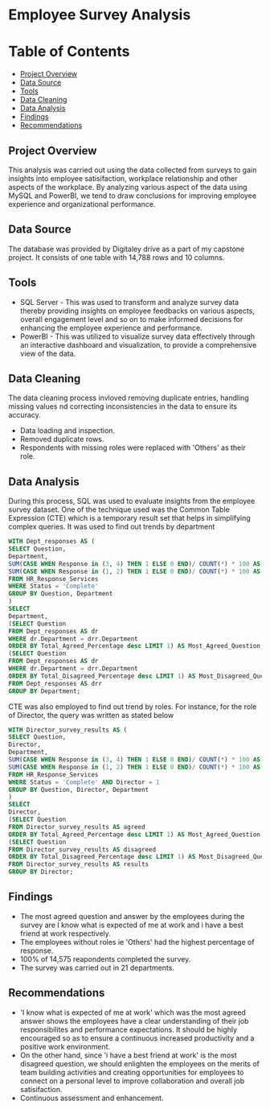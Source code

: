 # Employee Survey Analysis

# Table of Contents
- [Project Overview](#project-overview)
- [Data Source](#data-source)
- [Tools](#tools)
- [Data Cleaning](#data-cleaning)
- [Data Analysis](#data-analysis)
- [Findings](#findings)
- [Recommendations](#recommendations)

## Project Overview
This analysis was carried out using the data collected from surveys to gain insights into employee satisifaction, workplace relationship and other aspects of the workplace. By analyzing various aspect of the data using MySQL and PowerBI, we tend to draw conclusions for improving employee experience and organizational performance.

## Data Source
The database was provided by Digitaley drive as a part of my capstone project. It consists of one table with 14,788 rows and 10 columns.

## Tools
- SQL Server - This was used to transform and analyze survey data thereby providing insights on employee feedbacks on various aspects, overall engagement level and so on to make informed decisions for enhancing the employee experience and performance.
- PowerBI - This was utilized to visualize survey data effectively through an interactive dashboard and visualization, to provide a comprehensive view of the data.

## Data Cleaning
The data cleaning process invloved removing duplicate entries, handling missing values nd correcting inconsistencies in the data to ensure its accuracy.
- Data loading and inspection.
- Removed duplicate rows.
- Respondents with missing roles were replaced with 'Others' as their role.

## Data Analysis
During this process, SQL was used to evaluate insights from the employee survey dataset.
One of the technique used was the Common Table Expression (CTE) which is a temporary result set that helps in simplifying complex queries. It was used to find out trends by department
```sql
WITH Dept_responses AS (
SELECT Question,
Department,
SUM(CASE WHEN Response in (3, 4) THEN 1 ELSE 0 END)/ COUNT(*) * 100 AS Total_Agreed_Percentage,
SUM(CASE WHEN Response in (1, 2) THEN 1 ELSE 0 END)/ COUNT(*) * 100 AS Total_Disagreed_Percentage
FROM HR_Response_Services
WHERE Status = 'Complete'
GROUP BY Question, Department
)
SELECT
Department,
(SELECT Question
FROM Dept_responses AS dr
WHERE dr.Department = drr.Department
ORDER BY Total_Agreed_Percentage desc LIMIT 1) AS Most_Agreed_Question,
(SELECT Question
FROM Dept_responses AS dr
WHERE dr.Department = drr.Department
ORDER BY Total_Disagreed_Percentage desc LIMIT 1) AS Most_Disagreed_Question
FROM Dept_responses AS drr
GROUP BY Department;
```

  CTE was also employed to find out trend by roles. For instance, for the role of Director, the query was written as stated below
```sql
WITH Director_survey_results AS (
SELECT Question,
Director,
Department,
SUM(CASE WHEN Response in (3, 4) THEN 1 ELSE 0 END)/ COUNT(*) * 100 AS Total_Agreed_Percentage,
SUM(CASE WHEN Response in (1, 2) THEN 1 ELSE 0 END)/ COUNT(*) * 100 AS Total_Disagreed_Percentage
FROM HR_Response_Services
WHERE Status = 'Complete' AND Director = 1
GROUP BY Question, Director, Department
)
SELECT
Director,
(SELECT Question
FROM Director_survey_results AS agreed
ORDER BY Total_Agreed_Percentage desc LIMIT 1) AS Most_Agreed_Question,
(SELECT Question
FROM Director_survey_results AS disagreed
ORDER BY Total_Disagreed_Percentage desc LIMIT 1) AS Most_Disagreed_Question
FROM Director_survey_results AS results
GROUP BY Director;
```

## Findings
- The most agreed question and answer by the employees during the survey are I know what is expected of me at work and i have a best friend at work respectively.
- The employees without roles ie 'Others' had the highest percentage of response.
- 100% of 14,575 reapondents completed the survey.
- The survey was carried out in 21 departments.

## Recommendations
  - 'I know what is expected of me at work' which was the most agreed answer shows the employees have a clear understanding of their job responsibilites and performance expectations. It should be highly encouraged so as to ensure a continuous increased productivity and a positive work environment.
  - On the other hand, since 'i have a best friend at work' is the most disagreed question, we should enlighten the employees on the merits of team building activities and creating opportunities for employees to connect on a personal level to improve collaboration and overall job satisifaction.
  - Continuous assessment and enhancement.




















